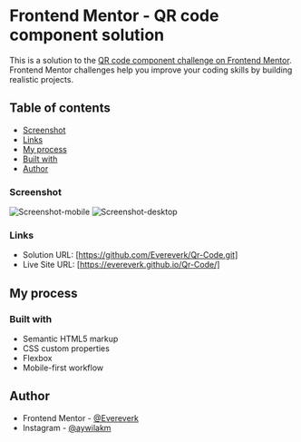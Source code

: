 # Frontend Mentor - QR code component solution

This is a solution to the [QR code component challenge on Frontend Mentor](https://www.frontendmentor.io/challenges/qr-code-component-iux_sIO_H). Frontend Mentor challenges help you improve your coding skills by building realistic projects. 

## Table of contents

  - [Screenshot](#screenshot)
  - [Links](#links)
  - [My process](#my-process)
  - [Built with](#built-with)
  - [Author](#author)


### Screenshot
![Screenshot-mobile](https://github.com/Evereverk/Qr-Code/assets/139268505/4483500e-7cec-489c-bcf9-3f7ebe5a42f1)
![Screenshot-desktop](https://github.com/Evereverk/Qr-Code/assets/139268505/4e3fc18b-b9ae-4ec6-bd9d-bd439fe56be5)


### Links

- Solution URL: [https://github.com/Evereverk/Qr-Code.git]
- Live Site URL: [https://evereverk.github.io/Qr-Code/]

## My process

### Built with

- Semantic HTML5 markup
- CSS custom properties
- Flexbox
- Mobile-first workflow

## Author

- Frontend Mentor - [@Evereverk](https://www.frontendmentor.io/profile/Evereverk)
- Instagram - [@aywilakm](https://www.twitter.com/aywilakm)
